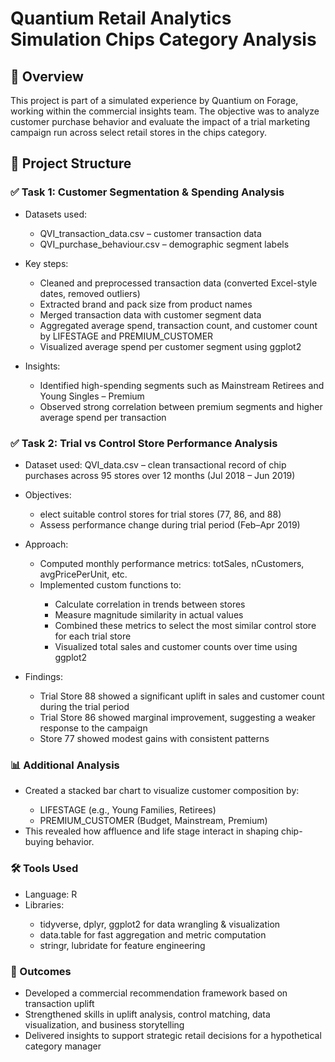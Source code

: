 # Quantium Retail Analytics Simulation Chips Category Analysis
## 📌 Overview
<p>This project is part of a simulated experience by Quantium on Forage, working within the commercial insights team. The objective was to analyze customer purchase behavior and evaluate the impact of a trial marketing campaign run across select retail stores in the chips category.</p>

## 📂 Project Structure

### ✅ Task 1: Customer Segmentation & Spending Analysis
<ul>
<li>Datasets used:</li>
  <ul>
    <li>QVI_transaction_data.csv – customer transaction data</li>
    <li>QVI_purchase_behaviour.csv – demographic segment labels</li>
  </ul>
</ul>

<ul>
  <li>Key steps:</li>
  <ul>
    <li>Cleaned and preprocessed transaction data (converted Excel-style dates, removed outliers)</li>
    <li>Extracted brand and pack size from product names</li>
    <li>Merged transaction data with customer segment data</li>
    <li>Aggregated average spend, transaction count, and customer count by LIFESTAGE and PREMIUM_CUSTOMER</li>
    <li>Visualized average spend per customer segment using ggplot2</li>
  </ul>
</ul>

<ul>
  <li>Insights:</li>
  <ul>
    <li>Identified high-spending segments such as Mainstream Retirees and Young Singles – Premium</li>
    <li>Observed strong correlation between premium segments and higher average spend per transaction</li>
  </ul>
</ul>


### ✅ Task 2: Trial vs Control Store Performance Analysis
<ul>
  <li>Dataset used: QVI_data.csv – clean transactional record of chip purchases across 95 stores over 12 months (Jul 2018 – Jun 2019)</li>
</ul>

<ul>
  <li>Objectives:</li>
  <ul>
    <li>elect suitable control stores for trial stores (77, 86, and 88)</li>
    <li>Assess performance change during trial period (Feb–Apr 2019)</li>
  </ul>
</ul>

<ul>
  <li>Approach:</li>
  <ul>
    <li>Computed monthly performance metrics: totSales, nCustomers, avgPricePerUnit, etc.</li>
    <li>Implemented custom functions to:</li>
    <ul>
      <li>Calculate correlation in trends between stores</li>
      <li>Measure magnitude similarity in actual values</li>
      <li>Combined these metrics to select the most similar control store for each trial store</li>
      <li>Visualized total sales and customer counts over time using ggplot2</li>
    </ul>
  </ul>
</ul>

  <ul>
    <li>Findings:</li>
    <ul>
      <li>Trial Store 88 showed a significant uplift in sales and customer count during the trial period</li>
      <li>Trial Store 86 showed marginal improvement, suggesting a weaker response to the campaign</li>
      <li>Store 77 showed modest gains with consistent patterns</li>
    </ul>
  </ul>

  ### 📊 Additional Analysis
  <ul>
    <li>Created a stacked bar chart to visualize customer composition by:</li>
    <ul>
      <li>LIFESTAGE (e.g., Young Families, Retirees)</li>
      <li>PREMIUM_CUSTOMER (Budget, Mainstream, Premium)</li>
    </ul>
    <li>This revealed how affluence and life stage interact in shaping chip-buying behavior.</li>
  </ul>

### 🛠️ Tools Used
<ul>
  <li>Language: R</li>
  <li>Libraries:</li>
  <ul>
    <li>tidyverse, dplyr, ggplot2 for data wrangling & visualization</li>
    <li>data.table for fast aggregation and metric computation</li>
    <li>stringr, lubridate for feature engineering</li>
  </ul>
</ul>

### 📌 Outcomes
<ul>
  <li>Developed a commercial recommendation framework based on transaction uplift</li>
  <li>Strengthened skills in uplift analysis, control matching, data visualization, and business storytelling</li>
  <li>Delivered insights to support strategic retail decisions for a hypothetical category manager</li>
</ul>


